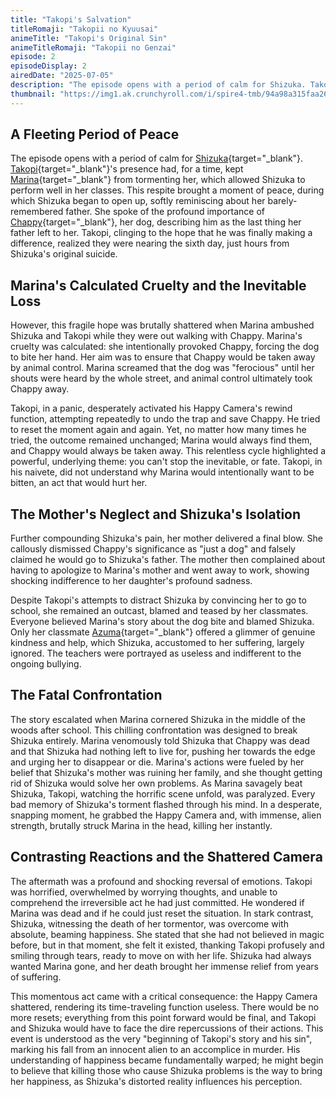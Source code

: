 ```yaml
---
title: "Takopi's Salvation"
titleRomaji: "Takopii no Kyuusai"
animeTitle: "Takopi's Original Sin"
animeTitleRomaji: "Takopii no Genzai"
episode: 2
episodeDisplay: 2
airedDate: "2025-07-05"
description: "The episode opens with a period of calm for Shizuka. Takopi's presence had, for a time, kept Marina from tormenting her, which allowed Shizuka to perform well in her classes. This respite brought a moment of peace, during which Shizuka began to open up, softly reminiscing about her barely-remembered father. She spoke of the profound importance of Chappy, her dog, describing him as the last thing her father left to her. Takopi, clinging to the hope that he was finally making a difference, realized they were nearing the sixth day, just hours from Shizuka's original suicide."
thumbnail: "https://img1.ak.crunchyroll.com/i/spire4-tmb/94a98a315faa260b0293a23d99c27b661751630648_full.jpg"
---
```


## A Fleeting Period of Peace

The episode opens with a period of calm for [Shizuka](https://takopis-original-sin.fandom.com/wiki/Shizuka_Kuze){target="_blank"}. [Takopi](https://takopis-original-sin.fandom.com/wiki/Takopi){target="_blank"}'s presence had, for a time, kept [Marina](https://takopis-original-sin.fandom.com/wiki/Marina_Kirarazaka){target="_blank"} from tormenting her, which allowed Shizuka to perform well in her classes. This respite brought a moment of peace, during which Shizuka began to open up, softly reminiscing about her barely-remembered father. She spoke of the profound importance of [Chappy](https://takopis-original-sin.fandom.com/wiki/Chappy){target="_blank"}, her dog, describing him as the last thing her father left to her. Takopi, clinging to the hope that he was finally making a difference, realized they were nearing the sixth day, just hours from Shizuka's original suicide.

## Marina's Calculated Cruelty and the Inevitable Loss

However, this fragile hope was brutally shattered when Marina ambushed Shizuka and Takopi while they were out walking with Chappy. Marina's cruelty was calculated: she intentionally provoked Chappy, forcing the dog to bite her hand. Her aim was to ensure that Chappy would be taken away by animal control. Marina screamed that the dog was "ferocious" until her shouts were heard by the whole street, and animal control ultimately took Chappy away.

Takopi, in a panic, desperately activated his Happy Camera's rewind function, attempting repeatedly to undo the trap and save Chappy. He tried to reset the moment again and again. Yet, no matter how many times he tried, the outcome remained unchanged; Marina would always find them, and Chappy would always be taken away. This relentless cycle highlighted a powerful, underlying theme: you can't stop the inevitable, or fate. Takopi, in his naivete, did not understand why Marina would intentionally want to be bitten, an act that would hurt her.

## The Mother's Neglect and Shizuka's Isolation

Further compounding Shizuka's pain, her mother delivered a final blow. She callously dismissed Chappy's significance as "just a dog" and falsely claimed he would go to Shizuka's father. The mother then complained about having to apologize to Marina's mother and went away to work, showing shocking indifference to her daughter's profound sadness.

Despite Takopi's attempts to distract Shizuka by convincing her to go to school, she remained an outcast, blamed and teased by her classmates. Everyone believed Marina's story about the dog bite and blamed Shizuka. Only her classmate [Azuma](https://takopis-original-sin.fandom.com/wiki/Naoki_Azuma){target="_blank"} offered a glimmer of genuine kindness and help, which Shizuka, accustomed to her suffering, largely ignored. The teachers were portrayed as useless and indifferent to the ongoing bullying.

## The Fatal Confrontation

The story escalated when Marina cornered Shizuka in the middle of the woods after school. This chilling confrontation was designed to break Shizuka entirely. Marina venomously told Shizuka that Chappy was dead and that Shizuka had nothing left to live for, pushing her towards the edge and urging her to disappear or die. Marina's actions were fueled by her belief that Shizuka's mother was ruining her family, and she thought getting rid of Shizuka would solve her own problems. As Marina savagely beat Shizuka, Takopi, watching the horrific scene unfold, was paralyzed. Every bad memory of Shizuka's torment flashed through his mind. In a desperate, snapping moment, he grabbed the Happy Camera and, with immense, alien strength, brutally struck Marina in the head, killing her instantly.

## Contrasting Reactions and the Shattered Camera

The aftermath was a profound and shocking reversal of emotions. Takopi was horrified, overwhelmed by worrying thoughts, and unable to comprehend the irreversible act he had just committed. He wondered if Marina was dead and if he could just reset the situation. In stark contrast, Shizuka, witnessing the death of her tormentor, was overcome with absolute, beaming happiness. She stated that she had not believed in magic before, but in that moment, she felt it existed, thanking Takopi profusely and smiling through tears, ready to move on with her life. Shizuka had always wanted Marina gone, and her death brought her immense relief from years of suffering.

This momentous act came with a critical consequence: the Happy Camera shattered, rendering its time-traveling function useless. There would be no more resets; everything from this point forward would be final, and Takopi and Shizuka would have to face the dire repercussions of their actions. This event is understood as the very "beginning of Takopi's story and his sin", marking his fall from an innocent alien to an accomplice in murder. His understanding of happiness became fundamentally warped; he might begin to believe that killing those who cause Shizuka problems is the way to bring her happiness, as Shizuka's distorted reality influences his perception.
